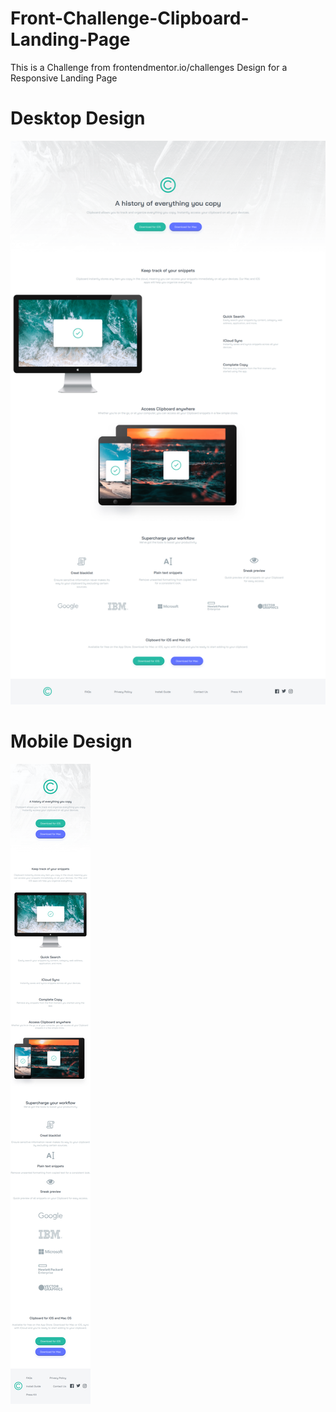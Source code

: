 # Front-Challenge-Clipboard-Landing-Page
This is a Challenge from frontendmentor.io/challenges Design for a Responsive Landing Page

# Desktop Design
![](design.png)

# Mobile Design
![](mobile-design.png)
